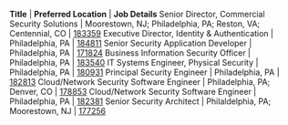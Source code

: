 **Title** | **Preferred Location** | **Job Details**
Senior Director, Commercial Security Solutions | Moorestown, NJ; Philadelphia, PA; Reston, VA; Centennial, CO | [183359](https://jobs.comcast.com/job-183359-sr-director-commercial-security-solutions-in-moorestown-nj-telecommunications)
Executive Director, Identity & Authentication | Philadelphia, PA | [184811](https://jobs.comcast.com/job-184811-exec-director-identity-authentication-in-philadelphia-pa-telecommunications)
Senior Security Application Developer | Philadelphia, PA | [171824](https://jobs.comcast.com/job-171824-sr-security-application-developer-in-philadelphia-pa-technology-it)
Business Information Security Officer | Philadelphia, PA | [183540](https://jobs.comcast.com/job-183540-manager-2-business-security-officer-in-philadelphia-pa-telecommunications)
IT Systems Engineer, Physical Security | Philadelphia, PA | [180931](https://jobs.comcast.com/job-180931-it-systems-engineer-physical-security-in-philadelphia-pa-technology-network-engineering)
Principal Security Engineer | Philadelphia, PA | [182813](https://jobs.comcast.com/job-182813-principal-security-engineer-in-philadelphia-pa-telecommunications)
Cloud/Network Security Software Engineer | Philadelphia, PA; Denver, CO | [178853](https://jobs.comcast.com/job-178853-cloudnetwork-security-software-engineer-in-philadelphia-pa-technology-it)
Cloud/Network Security Software Engineer | Philadelphia, PA | [182381](https://jobs.comcast.com/job-182381-cloudnetwork-security-software-engineer-in-philadelphia-pa-technology-software-engineering)
Senior Security Architect | Philaldelphia, PA; Moorestown, NJ | [177256](https://jobs.comcast.com/job-177256-senior-security-architect-in-philadelphia-pa-technology-it)
